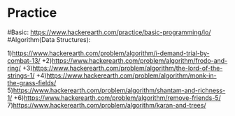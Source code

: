 # Practice
#Basic:
https://www.hackerearth.com/practice/basic-programming/io/
#Algorithm(Data Structures):

 1)https://www.hackerearth.com/problem/algorithm/i-demand-trial-by-combat-13/
+2)https://www.hackerearth.com/problem/algorithm/frodo-and-ring/
+3)https://www.hackerearth.com/problem/algorithm/the-lord-of-the-strings-1/
+4)https://www.hackerearth.com/problem/algorithm/monk-in-the-grass-fields/
 5)https://www.hackerearth.com/problem/algorithm/shantam-and-richness-1/
+6)https://www.hackerearth.com/problem/algorithm/remove-friends-5/
 7)https://www.hackerearth.com/problem/algorithm/karan-and-trees/

